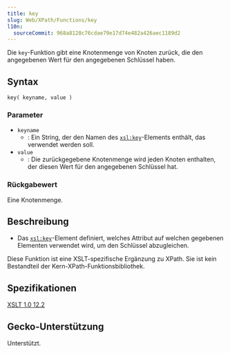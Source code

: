 ```yaml
---
title: key
slug: Web/XPath/Functions/key
l10n:
  sourceCommit: 968a8128c76cdae79e17d74e482a426aec1189d2
---
```


Die `key`-Funktion gibt eine Knotenmenge von Knoten zurück, die den angegebenen Wert für den angegebenen Schlüssel haben.

## Syntax

```plain
key( keyname, value )
```

### Parameter

- `keyname`
  - : Ein String, der den Namen des [`xsl:key`](/de/docs/Web/XSLT/Reference/Element/key)-Elements enthält, das verwendet werden soll.
- `value`
  - : Die zurückgegebene Knotenmenge wird jeden Knoten enthalten, der diesen Wert für den angegebenen Schlüssel hat.

### Rückgabewert

Eine Knotenmenge.

## Beschreibung

- Das [`xsl:key`](/de/docs/Web/XSLT/Reference/Element/key)-Element definiert, welches Attribut auf welchen gegebenen Elementen verwendet wird, um den Schlüssel abzugleichen.

Diese Funktion ist eine XSLT-spezifische Ergänzung zu XPath. Sie ist kein Bestandteil der Kern-XPath-Funktionsbibliothek.

## Spezifikationen

[XSLT 1.0 12.2](https://www.w3.org/TR/1999/REC-xslt-19991116/#function-key)

## Gecko-Unterstützung

Unterstützt.
